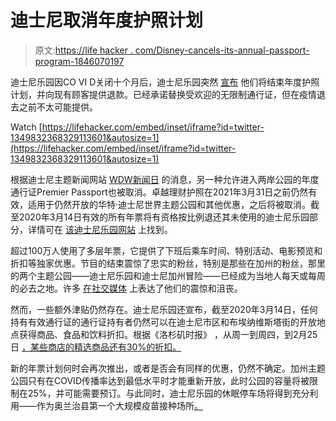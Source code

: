 # 迪士尼取消年度护照计划

> 原文:[https://life hacker . com/Disney-cancels-its-annual-passport-program-1846070197](https://lifehacker.com/disney-cancels-its-annual-passport-program-1846070197)

迪士尼乐园因CO VI D关闭十个月后，迪士尼乐园突然 [宣布](https://twitter.com/DisneyParksNews/status/1349832368329113601?s=201) 他们将结束年度护照计划，并向现有顾客提供退款。已经承诺替换受欢迎的无限制通行证，但在疫情退去之前不太可能提供。

Watch [https://lifehacker.com/embed/inset/iframe?id=twitter-1349832368329113601&autosize=1](https://lifehacker.com/embed/inset/iframe?id=twitter-1349832368329113601&autosize=1) 

根据迪士尼主题新闻网站 [WDW新闻日](https://wdwnt.com/) 的消息，另一种允许进入两岸公园的年度通行证Premier Passport也被取消。卓越理财护照在2021年3月31日之前仍然有效，适用于仍然开放的华特·迪士尼世界主题公园和其他优惠，之后将被取消。截至2020年3月14日有效的所有年票将有资格按比例退还其未使用的迪士尼乐园部分，详情可在 [该迪士尼乐园网站](https://disneyland.disney.go.com/annual-passholder-refund-information/) 上找到。

超过100万人使用了多层年票，它提供了下班后乘车时间、特别活动、电影预览和折扣等独家优惠。节目的结束震惊了忠实的粉丝，特别是那些在加州的粉丝，那里的两个主题公园——迪士尼乐园和迪士尼加州冒险——已经成为当地人每天或每周的必去之地。许多 [在社交媒体](https://www.intheknow.com/2021/01/15/disney-annual-pass/) 上表达了他们的震惊和沮丧。

然而，一些额外津贴仍然存在。迪士尼乐园还宣布，截至2020年3月14日，任何持有有效通行证的通行证持有者仍然可以在迪士尼市区和布埃纳维斯塔街的开放地点获得商品、食品和饮料折扣。根据《洛杉矶时报》 ，从周一到周四，到2月25日 [，某些商店的精选商品还有30%的折扣。](https://www.latimes.com/entertainment-arts/story/2021-01-14/disney-annual-pass-disneyland) 

新的年票计划何时会再次推出，或者是否会有同样的优惠，仍然不确定。加州主题公园只有在COVID传播率达到最低水平时才能重新开放，此时公园的容量将被限制在25%，并可能需要预订。与此同时，迪士尼乐园的休眠停车场将得到充分利用——作为奥兰治县第一个大规模疫苗接种场所[。](https://www.ocregister.com/2021/01/13/covid-19-vaccine-shots-begin-at-disneyland-parking-lot-orange-countys-first-super-site/)